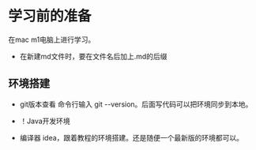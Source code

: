 # 学习前的准备
在mac m1电脑上进行学习。
- 在新建md文件时，要在文件名后加上.md的后缀
## 环境搭建
+ git版本查看
命令行输入 git --version。后面写代码可以把环境同步到本地。

+ ！Java开发环境
+ 编译器 idea，跟着教程的环境搭建。还是随便一个最新版的环境都可以。
